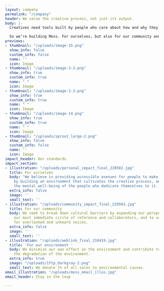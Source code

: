 ```yaml
---
layout: company
permalink: "/company"
header: We value the creative process, not just its output.
body: |-
  Creatives need tools built by people who care about how and why they work, not just what they produce.

  So we’re building Moss. For ourselves, but also for our community and our collective progress.
previews:
- thumbnail: "/uploads/image-15.png"
  show_info: false
  custom_info: false
  name: ''
  icon: Image
- thumbnail: "/uploads/image-3-3.png"
  show_info: true
  custom_info: true
  name: " "
  icon: Image
- thumbnail: "/uploads/image-1-3.png"
  show_info: true
  custom_info: true
  name: " "
  icon: Image
- thumbnail: "/uploads/image-14.png"
  show_info: true
  custom_info: true
  name: " "
  icon: Image
- thumbnail: "/uploads/sprout_large-2.png"
  show_info: false
  custom_info: false
  name: ''
  icon: Image
impact_header: Our standards
impact_section:
- illustration: "/uploads/personal_impact_final_220502.jpg"
  title: For ourselves
  body: "We believe in providing accessible avenues for people to make great work
    by building an environment that cultivates the creative process, and, by extension,
    the mental well-being of the people who dedicate themselves to it. \n"
  extra_info: false
  image: ''
  small_text: ''
- illustration: "/uploads/community_impact_final_220503.jpg"
  title: For our community
  body: We seek to break down cultural barriers by expanding our perspective beyond
    our most immediate circle of reference and collaborators, and to serve as a platform
    for overlooked and unheard voices.
  extra_info: false
  image: ''
  small_text: ''
- illustration: "/uploads/weblink_final_210419.jpg"
  title: 'For our environment '
  body: We minimize our own effect on the environment and contribute to groups fighting
    the degradation of the environment.
  extra_info: true
  image: "/uploads/1ftp_darkgray-2.png"
  small_text: We donate 1% of all sales to environmental causes.
email_illustration: "/uploads/moss_email_illus.jpg"
email_header: Stay in the loop

---
```

